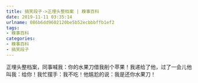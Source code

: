 ```yaml
---
title: 搞笑段子->正埋头整档案 | 糗事百科
date: 2019-11-11 03:35:14
urlname: 086b6dd9602120be5b52ecbbbffb1ef2
tags: 
- 糗事百科
categories:
- 糗事百科
- 搞笑段子
---
```

正埋头整档案，同事喊我：你的水果刀借我削个苹果！我递给了他，过了一会儿他叫我：给你！我忙摆手：我不吃！他尴尬的说：我是还你水果刀！


